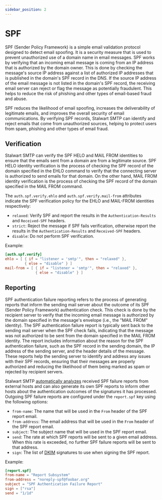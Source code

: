 ```yaml
---
sidebar_position: 2
---
```


# SPF

SPF (Sender Policy Framework) is a simple email validation protocol designed to detect email spoofing. It is a security measure that is used to prevent unauthorized use of a domain name in email messages. SPF works by verifying that an incoming email message is coming from an IP address that is authorized by the domain owner. This is done by checking the message's source IP address against a list of authorized IP addresses that is published in the domain's SPF record in the DNS. If the source IP address of the email message is not listed in the domain's SPF record, the receiving email server can reject or flag the message as potentially fraudulent. This helps to reduce the risk of phishing and other types of email-based fraud and abuse.

SPF reduces the likelihood of email spoofing, increases the deliverability of legitimate emails, and improves the overall security of email communications. By verifying SPF records, Stalwart SMTP can identify and reject emails that come from unauthorized sources, helping to protect users from spam, phishing and other types of email fraud.

## Verification

Stalwart SMTP can verify the SPF HELO and MAIL FROM identities to ensure that the emails sent from a domain are from a legitimate source. SPF HELO identity verification is the process of checking the SPF record of the domain specified in the EHLO command to verify that the connecting server is authorized to send emails for that domain. On the other hand, MAIL FROM identity verification is the process of checking the SPF record of the domain specified in the MAIL FROM command.

The `auth.spf.verify.ehlo` and `auth.spf.verify.mail-from` attributes indicate the SPF verification policy for the EHLO and MAIL-FROM identities respectively:

- `relaxed`: Verify SPF and report the results in the `Authentication-Results` and `Received-SPF` headers.
- `strict`: Reject the message if SPF fails verification, otherwise report the results in the `Authentication-Results` and `Received-SPF` headers.
- `disable`: Do not perform SPF verification.

Example:

```toml
[auth.spf.verify]
ehlo = [ { if = "listener = 'smtp'", then = "relaxed" }, 
         { else = "disable" } ]
mail-from = [ { if = "listener = 'smtp'", then = "relaxed" }, 
              { else = "disable" } ]
```

## Reporting

SPF authentication failure reporting refers to the process of generating reports that inform the sending mail server about the outcome of its SPF (Sender Policy Framework) authentication check. This check is done by the recipient server to verify that the incoming email message is authorized by the domain specified in the message's envelope (i.e., the "MAIL FROM" identity). The SPF authentication failure report is typically sent back to the sending mail server when the SPF check fails, indicating that the message was not authorized to be sent from the domain specified in the MAIL FROM identity. The report includes information about the reason for the SPF authentication failure, such as the SPF record in the sending domain, the IP address of the sending server, and the header details of the message. These reports help the sending server to identify and address any issues with their SPF records, ensuring that their messages are properly authorized and reducing the likelihood of them being marked as spam or rejected by recipient servers.

Stalwart SMTP [automatically analyzes](/docs/smtp/authentication/analysis) received SPF failure reports from external hosts and can also generate its own SPF reports to inform other hosts about the authentication outcomes of the signatures it has processed. Outgoing SPF failure reports are configured under the `report.spf` key using the following options:

- `from-name`: The name that will be used in the `From` header of the SPF report email.
- `from-address`: The email address that will be used in the `From` header of the SPF report email.
- `subject`: The subject name that will be used in the SPF report email.
- `send`: The rate at which SPF reports will be sent to a given email address. When this rate is exceeded, no further SPF failure reports will be sent to that address.
- `sign`: The list of [DKIM](/docs/smtp/authentication/dkim/overview) signatures to use when signing the SPF report. 

Example:

```toml
[report.spf]
from-name = "Report Subsystem"
from-address = "noreply-spf@foobar.org"
subject = "SPF Authentication Failure Report"
sign = ["rsa"]
send = "1/1d"
```

